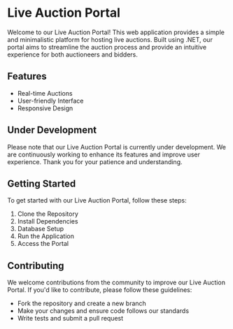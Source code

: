 
# Live Auction Portal

Welcome to our Live Auction Portal! This web application provides a simple and minimalistic platform for hosting live auctions. Built using .NET, our portal aims to streamline the auction process and provide an intuitive experience for both auctioneers and bidders.

## Features

- Real-time Auctions
- User-friendly Interface
- Responsive Design

## Under Development

Please note that our Live Auction Portal is currently under development. We are continuously working to enhance its features and improve user experience. Thank you for your patience and understanding.

## Getting Started

To get started with our Live Auction Portal, follow these steps:

1. Clone the Repository
2. Install Dependencies
3. Database Setup
4. Run the Application
5. Access the Portal

## Contributing

We welcome contributions from the community to improve our Live Auction Portal. If you'd like to contribute, please follow these guidelines:

- Fork the repository and create a new branch
- Make your changes and ensure code follows our standards
- Write tests and submit a pull request


